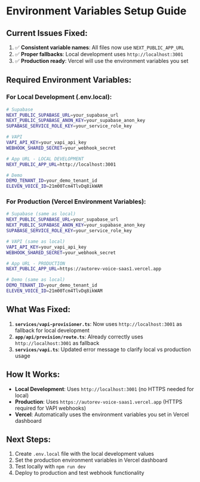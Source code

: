 # Environment Variables Setup Guide

## Current Issues Fixed:
1. ✅ **Consistent variable names**: All files now use `NEXT_PUBLIC_APP_URL`
2. ✅ **Proper fallbacks**: Local development uses `http://localhost:3001`
3. ✅ **Production ready**: Vercel will use the environment variables you set

## Required Environment Variables:

### For Local Development (.env.local):
```bash
# Supabase
NEXT_PUBLIC_SUPABASE_URL=your_supabase_url
NEXT_PUBLIC_SUPABASE_ANON_KEY=your_supabase_anon_key
SUPABASE_SERVICE_ROLE_KEY=your_service_role_key

# VAPI
VAPI_API_KEY=your_vapi_api_key
WEBHOOK_SHARED_SECRET=your_webhook_secret

# App URL - LOCAL DEVELOPMENT
NEXT_PUBLIC_APP_URL=http://localhost:3001

# Demo
DEMO_TENANT_ID=your_demo_tenant_id
ELEVEN_VOICE_ID=21m00Tcm4TlvDq8ikWAM
```

### For Production (Vercel Environment Variables):
```bash
# Supabase (same as local)
NEXT_PUBLIC_SUPABASE_URL=your_supabase_url
NEXT_PUBLIC_SUPABASE_ANON_KEY=your_supabase_anon_key
SUPABASE_SERVICE_ROLE_KEY=your_service_role_key

# VAPI (same as local)
VAPI_API_KEY=your_vapi_api_key
WEBHOOK_SHARED_SECRET=your_webhook_secret

# App URL - PRODUCTION
NEXT_PUBLIC_APP_URL=https://autorev-voice-saas1.vercel.app

# Demo (same as local)
DEMO_TENANT_ID=your_demo_tenant_id
ELEVEN_VOICE_ID=21m00Tcm4TlvDq8ikWAM
```

## What Was Fixed:

1. **`services/vapi-provisioner.ts`**: Now uses `http://localhost:3001` as fallback for local development
2. **`app/api/provision/route.ts`**: Already correctly uses `http://localhost:3001` as fallback
3. **`services/vapi.ts`**: Updated error message to clarify local vs production usage

## How It Works:

- **Local Development**: Uses `http://localhost:3001` (no HTTPS needed for local)
- **Production**: Uses `https://autorev-voice-saas1.vercel.app` (HTTPS required for VAPI webhooks)
- **Vercel**: Automatically uses the environment variables you set in Vercel dashboard

## Next Steps:

1. Create `.env.local` file with the local development values
2. Set the production environment variables in Vercel dashboard
3. Test locally with `npm run dev`
4. Deploy to production and test webhook functionality
